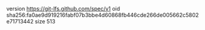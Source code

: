 version https://git-lfs.github.com/spec/v1
oid sha256:fa0ae9d919216fabf07b3bbe4d60868fb446cde266de005662c5802e71713442
size 513
